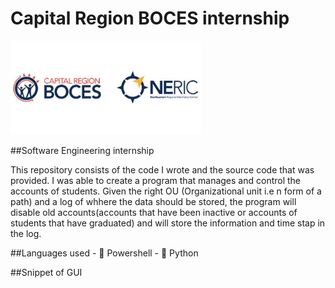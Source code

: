 # Capital Region BOCES internship
![Software engineering intern](https://github.com/Nlege001/BOCES_iNTERNSHIP/blob/source-codes/Untitled%20design-6.png)

##Software Engineering internship


This repository consists of the code I wrote and the source code that was provided. I was able to create a program that manages and control the accounts of students. Given the right OU (Organizational unit i.e n form of a path) and a log of whhere the data should be stored, the program will disable old accounts(accounts that have been inactive or accounts of students that have graduated) and will store the information and time stap in the log.



##Languages used
    - 🔌 Powershell
    - 🐍 Python
    
    
##Snippet of GUI
